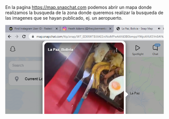 En la pagina https://map.snapchat.com podemos abrir un mapa donde realizamos la busqueda de la zona donde queremos realizar la busqueda de las imagenes que se hayan publicado, ej. un aeropuerto.

![Diagrama explicativo](./imagen1.png)